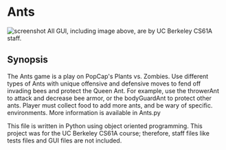 # Ants

![screenshot](https://cloud.githubusercontent.com/assets/12720744/12224452/af023f5c-b7a5-11e5-9008-954661b340d3.png)
All GUI, including image above, are by UC Berkeley CS61A staff.

Synopsis
-------------
The Ants game is a play on PopCap's Plants vs. Zombies. Use different 
types of Ants with unique offensive and defensive moves to fend off 
invading bees and protect the Queen Ant. For example, use the throwerAnt
to attack and decrease bee armor, or the bodyGuardAnt to protect other 
ants. Player must collect food to add more ants, and be wary of specific.
environments. More information is available in Ants.py

This file is written in Python using object oriented programming. This project 
was for the UC Berkeley CS61A course; therefore, staff files like tests files 
and GUI files are not included. 
